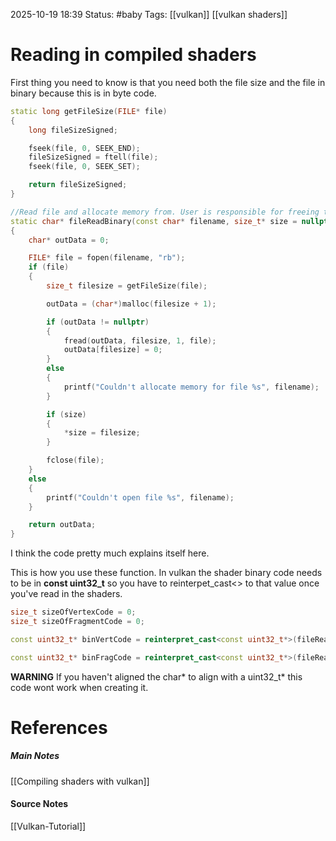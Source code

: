 2025-10-19 18:39
Status: #baby 
Tags: [[vulkan]] [[vulkan shaders]]
# Reading in compiled shaders

First thing you need to know is that you need both the file size and the file in binary because this is in byte code. 

```c++
static long getFileSize(FILE* file)
{
	long fileSizeSigned;

	fseek(file, 0, SEEK_END);
	fileSizeSigned = ftell(file);
	fseek(file, 0, SEEK_SET);

	return fileSizeSigned;
}

//Read file and allocate memory from. User is responsible for freeing the memory.
static char* fileReadBinary(const char* filename, size_t* size = nullptr)
{
	char* outData = 0;

	FILE* file = fopen(filename, "rb");
	if (file)
	{
		size_t filesize = getFileSize(file);

		outData = (char*)malloc(filesize + 1);

		if (outData != nullptr) 
		{
			fread(outData, filesize, 1, file);
			outData[filesize] = 0;
		}
		else 
		{
			printf("Couldn't allocate memory for file %s", filename);
		}

		if (size)
		{
			*size = filesize;
		}

		fclose(file);
	}
	else 
	{
		printf("Couldn't open file %s", filename);
	}

	return outData;
}
```

I think the code pretty much explains itself here. 

This is how you use these function. In vulkan the shader binary code needs to be in **const uint32_t** so you have to reinterpet_cast<> to that value once you've read in the shaders.

```c++
size_t sizeOfVertexCode = 0;
size_t sizeOfFragmentCode = 0;

const uint32_t* binVertCode = reinterpret_cast<const uint32_t*>(fileReadBinary("Shaders/mainShader.vert.spv", &sizeOfVertexCode));

const uint32_t* binFragCode = reinterpret_cast<const uint32_t*>(fileReadBinary("Shaders/mainShader.frag.spv", &sizeOfFragmentCode));
```

**WARNING** If you haven't aligned the char* to align with a uint32_t* this code wont work when creating it.
# References
##### Main Notes
[[Compiling shaders with vulkan]]
#### Source Notes
[[Vulkan-Tutorial]]